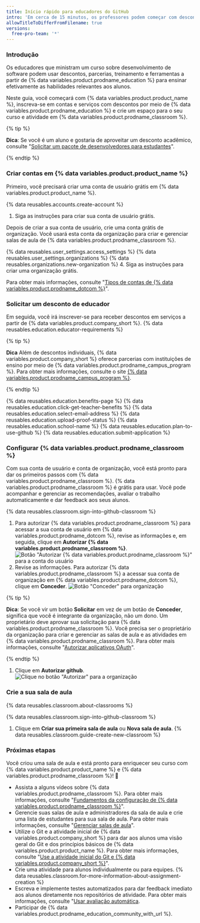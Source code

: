 ```yaml
---
title: Início rápido para educadores do GitHub
intro: 'Em cerca de 15 minutos, os professores podem começar com descontos, treinamentos e ferramentas para {% data variables.product.company_short %} e, em seguida, criar uma sala de aula para os alunos em um curso de desenvolvimento de software usando {% data variables.product.prodname_classroom %}.'
allowTitleToDifferFromFilename: true
versions:
  free-pro-team: '*'
---
```


### Introdução

Os educadores que ministram um curso sobre desenvolvimento de software podem usar descontos, parcerias, treinamento e ferramentas a partir de {% data variables.product.prodname_education %} para ensinar efetivamente as habilidades relevantes aos alunos.

Neste guia, você começará com {% data variables.product.product_name %}, inscreva-se em contas e serviços com descontos por meio de {% data variables.product.prodname_education %} e crie um espaço para o seu curso e atividade em {% data variables.product.prodname_classroom %}.

{% tip %}

**Dica**: Se você é um aluno e gostaria de aproveitar um desconto acadêmico, consulte "[Solicitar um pacote de desenvolvedores para estudantes](/github/teaching-and-learning-with-github-education/applying-for-a-student-developer-pack)".

{% endtip %}

### Criar contas em {% data variables.product.product_name %}

Primeiro, você precisará criar uma conta de usuário grátis em {% data variables.product.product_name %}.

{% data reusables.accounts.create-account %}
1. Siga as instruções para criar sua conta de usuário grátis.

Depois de criar a sua conta de usuário, crie uma conta grátis de organização. Você usará esta conta da organização para criar e gerenciar salas de aula de {% data variables.product.prodname_classroom %}.

{% data reusables.user_settings.access_settings %}
{% data reusables.user_settings.organizations %}
{% data reusables.organizations.new-organization %}
4. Siga as instruções para criar uma organização grátis.

Para obter mais informações, consulte "[Tipos de contas de {% data variables.product.prodname_dotcom %}](/github/getting-started-with-github/types-of-github-accounts)".

### Solicitar um desconto de educador

Em seguida, você irá inscrever-se para receber descontos em serviços a partir de {% data variables.product.company_short %}. {% data reusables.education.educator-requirements %}

{% tip %}

**Dica** Além de descontos individuais, {% data variables.product.company_short %} oferece parcerias com instituições de ensino por meio de {% data variables.product.prodname_campus_program %}. Para obter mais informações, consulte o site [{% data variables.product.prodname_campus_program %}](https://education.github.com/schools).

{% endtip %}

{% data reusables.education.benefits-page %}
{% data reusables.education.click-get-teacher-benefits %}
{% data reusables.education.select-email-address %}
{% data reusables.education.upload-proof-status %}
{% data reusables.education.school-name %}
{% data reusables.education.plan-to-use-github %}
{% data reusables.education.submit-application %}

### Configurar {% data variables.product.prodname_classroom %}

Com sua conta de usuário e conta de organização, você está pronto para dar os primeiros passos com {% data variables.product.prodname_classroom %}. {% data variables.product.prodname_classroom %} é grátis para usar. Você pode acompanhar e gerenciar as recomendações, avaliar o trabalho automaticamente e dar feedback aos seus alunos.

{% data reusables.classroom.sign-into-github-classroom %}
1. Para autorizar {% data variables.product.prodname_classroom %} para acessar a sua conta de usuário em {% data variables.product.prodname_dotcom %}, revise as informações e, em seguida, clique em **Autorizar {% data variables.product.prodname_classroom %}**. ![Botão "Autorizar {% data variables.product.prodname_classroom %}" para a conta do usuário](/assets/images/help/classroom/setup-click-authorize-github-classroom.png)
1. Revise as informações. Para autorizar {% data variables.product.prodname_classroom %} a acessar sua conta de organização em {% data variables.product.prodname_dotcom %}, clique em **Conceder**. ![Botão "Conceder" para organização](/assets/images/help/classroom/setup-click-grant.png)

  {% tip %}

  **Dica**: Se você vir um botão **Solicitar** em vez de um botão de **Conceder**, significa que você é integrante da organização, não um dono. Um proprietário deve aprovar sua solicitação para {% data variables.product.prodname_classroom %}. Você precisa ser o proprietário da organização para criar e gerenciar as salas de aula e as atividades em {% data variables.product.prodname_classroom %}. Para obter mais informações, consulte "[Autorizar aplicativos OAuth](/github/authenticating-to-github/authorizing-oauth-apps#oauth-apps-and-organizations)".

  {% endtip %}

1. Clique em **Autorizar github**. ![Clique no botão "Autorizar" para a organização](/assets/images/help/classroom/setup-click-authorize-github.png)

### Crie a sua sala de aula

{% data reusables.classroom.about-classrooms %}

{% data reusables.classroom.sign-into-github-classroom %}
1. Clique em **Criar sua primeira sala de aula** ou **Nova sala de aula**.
{% data reusables.classroom.guide-create-new-classroom %}

### Próximas etapas

Você criou uma sala de aula e está pronto para enriquecer seu curso com {% data variables.product.product_name %} e {% data variables.product.prodname_classroom %}!  🎉

- Assista a alguns vídeos sobre {% data variables.product.prodname_classroom %}. Para obter mais informações, consulte "[Fundamentos da configuração de {% data variables.product.prodname_classroom %}](/education/manage-coursework-with-github-classroom/basics-of-setting-up-github-classroom)".
- Gerencie suas salas de aula e administradores da sala de aula e crie uma lista de estudantes para sua sala de aula. Para obter mais informações, consulte "[Gerenciar salas de aula](/education/manage-coursework-with-github-classroom/manage-classrooms)".
- Utilize o Git e a atividade inicial de {% data variables.product.company_short %} para dar aos alunos uma visão geral do Git e dos princípios básicos de {% data variables.product.product_name %}. Para obter mais informações, consulte "[Use a atividade inicial do Git e {% data variables.product.company_short %}](/education/manage-coursework-with-github-classroom/use-the-git-and-github-starter-assignment)".
- Crie uma atividade para alunos individualmente ou para equipes. {% data reusables.classroom.for-more-information-about-assignment-creation %}
- Escreva e implemente testes automatizados para dar feedback imediato aos alunos diretamente nos repositórios de atividade. Para obter mais informações, consulte "[Usar avaliação automática](/education/manage-coursework-with-github-classroom/use-autograding).
- Participar de {% data variables.product.prodname_education_community_with_url %}.
